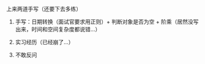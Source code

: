 上来两道手写（还要下去多练）

1. 手写：日期转换（面试官要求用正则）+ 判断对象是否为空 + 阶乘（居然没写出来，时间和空间复杂度都说错...）

2. 实习经历（已经崩了...）

3. 不敢反问
